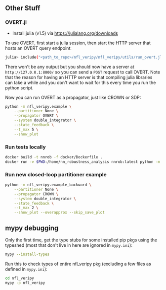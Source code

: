 ## Other Stuff

### OVERT.jl

- Install julia (v1.5) via https://julialang.org/downloads

To use OVERT, first start a julia session, then start the HTTP server that hosts an OVERT query endpoint:
```bash
julia> include("<path_to_repo>/nfl_veripy/nfl_veripy/utils/run_overt.jl")
```
There won't be any output but you should now have a server at `http://127.0.0.1:8000/` so you can send a `POST` request to call OVERT.
Note that the reason for having an HTTP server is that compiling julia libraries can take a while and you don't want to wait for this every time you run the python script.

Now you can run OVERT as a propagator, just like CROWN or SDP:
```bash
python -m nfl_veripy.example \
    --partitioner None \
    --propagator OVERT \
    --system double_integrator \
    --state_feedback \
    --t_max 5 \
    --show_plot
```

### Run tests locally

```bash
docker build -t nnrob -f docker/Dockerfile .
docker run -v $PWD:/home/nn_robustness_analysis nnrob:latest python -m nfl_veripy.tests.test
```

### Run new closed-loop partitioner example

```bash
python -m nfl_veripy.example_backward \
    --partitioner None \
    --propagator CROWN \
    --system double_integrator \
    --state_feedback \
    --t_max 2 \
    --show_plot --overapprox --skip_save_plot
```

## mypy debugging

Only the first time, get the type stubs for some installed pip pkgs using the typeshed (most that don't live in here are ignored in `mypy.ini`): 
```bash
mypy --install-types
```

Run this to check types of entire nfl_veripy pkg (excluding a few files as defined in `mypy.ini`):
```bash
cd nfl_veripy
mypy -p nfl_veripy
```


